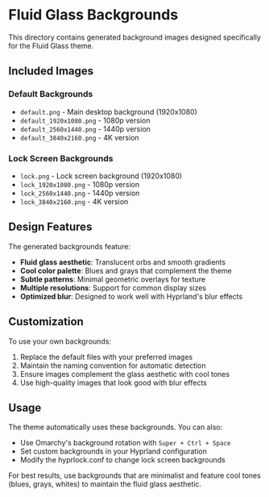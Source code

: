 # Fluid Glass Backgrounds

This directory contains generated background images designed specifically for the Fluid Glass theme.

## Included Images

### Default Backgrounds
- `default.png` - Main desktop background (1920x1080)
- `default_1920x1080.png` - 1080p version
- `default_2560x1440.png` - 1440p version  
- `default_3840x2160.png` - 4K version

### Lock Screen Backgrounds
- `lock.png` - Lock screen background (1920x1080)
- `lock_1920x1080.png` - 1080p version
- `lock_2560x1440.png` - 1440p version
- `lock_3840x2160.png` - 4K version

## Design Features

The generated backgrounds feature:

- **Fluid glass aesthetic**: Translucent orbs and smooth gradients
- **Cool color palette**: Blues and grays that complement the theme
- **Subtle patterns**: Minimal geometric overlays for texture
- **Multiple resolutions**: Support for common display sizes
- **Optimized blur**: Designed to work well with Hyprland's blur effects

## Customization

To use your own backgrounds:

1. Replace the default files with your preferred images
2. Maintain the naming convention for automatic detection
3. Ensure images complement the glass aesthetic with cool tones
4. Use high-quality images that look good with blur effects

## Usage

The theme automatically uses these backgrounds. You can also:
- Use Omarchy's background rotation with `Super + Ctrl + Space`
- Set custom backgrounds in your Hyprland configuration
- Modify the hyprlock.conf to change lock screen backgrounds

For best results, use backgrounds that are minimalist and feature cool tones (blues, grays, whites) to maintain the fluid glass aesthetic.